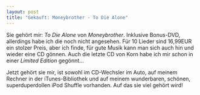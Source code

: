 ```yaml
---
layout: post
title: "Gekauft: Moneybrother - To Die Alone"
---
```

Sie gehört mir: *To Die Alone* von *Moneybrother*. Inklusive Bonus-DVD, allerdings habe ich die noch nicht angesehen. Für 10 Lieder sind 16,99EUR ein stolzer Preis, aber ich finde, für gute Musik kann man sich auch hin und wieder eine CD gönnen. Auch die letzte CD von Korn habe ich mir schon in einer *Limited Edition* gegönnt…

Jetzt gehört sie mir, ist sowohl im CD-Wechsler im Auto, auf meinem Rechner in der iTunes-Bibliothek und auf meinem wunderbaren, schönen, superduperdollen iPod Shuffle vorhanden. Auf das sie viel gehört wird!
